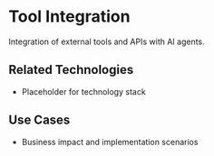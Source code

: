 # Tool Integration

Integration of external tools and APIs with AI agents.

## Related Technologies
- Placeholder for technology stack

## Use Cases
- Business impact and implementation scenarios
